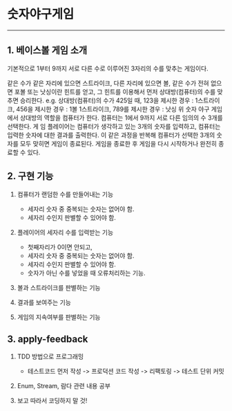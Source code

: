 # 숫자야구게임

---

## 1. 베이스볼 게임 소개
기본적으로 1부터 9까지 서로 다른 수로 이루어진 3자리의 수를 맞추는 게임이다.

같은 수가 같은 자리에 있으면 스트라이크, 다른 자리에 있으면 볼, 같은 수가 전혀 없으면 포볼 또는 낫싱이란 힌트를 얻고, 그 힌트를 이용해서 먼저 상대방(컴퓨터)의 수를 맞추면 승리한다.
e.g. 상대방(컴퓨터)의 수가 425일 때, 123을 제시한 경우 : 1스트라이크, 456을 제시한 경우 : 1볼 1스트라이크, 789를 제시한 경우 : 낫싱
위 숫자 야구 게임에서 상대방의 역할을 컴퓨터가 한다. 컴퓨터는 1에서 9까지 서로 다른 임의의 수 3개를 선택한다. 게 임 플레이어는 컴퓨터가 생각하고 있는 3개의 숫자를 입력하고, 컴퓨터는 입력한 숫자에 대한 결과를 출력한다.
이 같은 과정을 반복해 컴퓨터가 선택한 3개의 숫자를 모두 맞히면 게임이 종료된다.
게임을 종료한 후 게임을 다시 시작하거나 완전히 종료할 수 있다.

## 2. 구현 기능
1. 컴퓨터가 랜덤한 수를 만들어내는 기능
     - 세자리 숫자 중 중복되는 숫자는 없어야 함.
     - 세자리 수인지 판별할 수 있어야 함.

2. 플레이어의 세자리 수를 입력받는 기능
    - 첫째자리가 0이면 안되고,
    - 세자리 숫자 중 중복되는 숫자는 없어야 함.
    - 세자리 수인지 판별할 수 있어야 함.
    - 숫자가 아닌 수를 넣었을 때 오류처리하는 기능.
    
3. 볼과 스트라이크를 판별하는 기능

4. 결과를 보여주는 기능

5. 게임의 지속여부를 판별하는 기능

## 3. apply-feedback
1. TDD 방법으로 프로그래밍
    - 테스트코드 먼저 작성 -> 프로덕션 코드 작성 -> 리팩토링 -> 테스트 단위 커밋


2. Enum, Stream, 람다 관련 내용 공부

3. 보고 따라서 코딩하지 말 것!